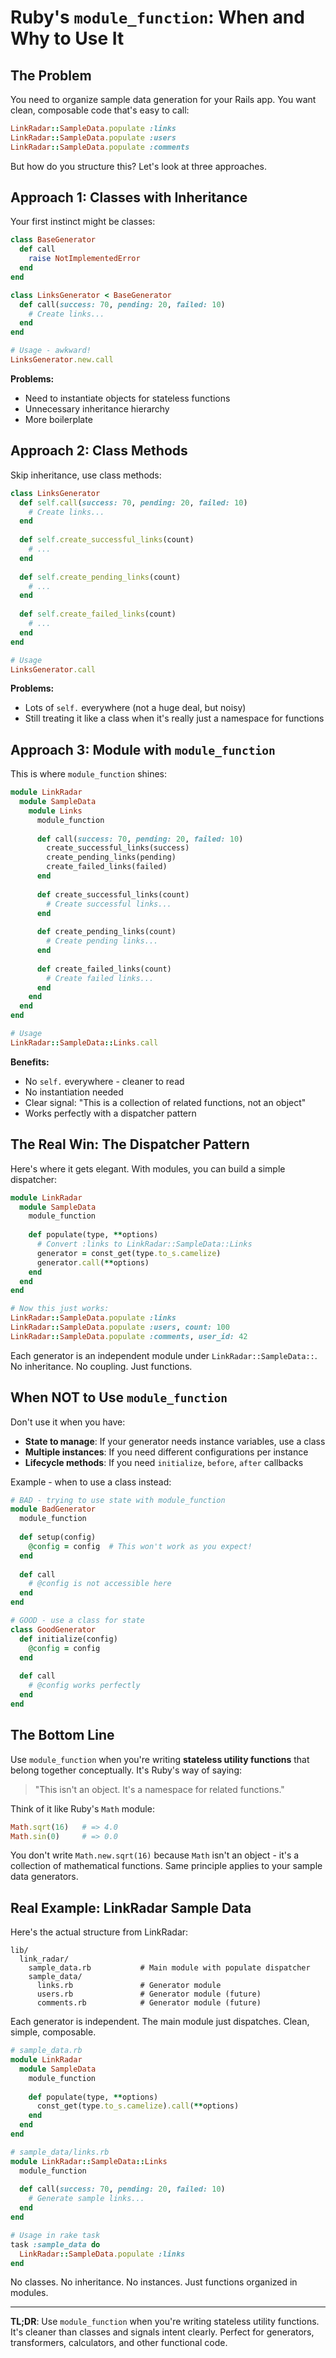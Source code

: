 # Ruby's `module_function`: When and Why to Use It

## The Problem

You need to organize sample data generation for your Rails app. You want clean, composable code that's easy to call:

```ruby
LinkRadar::SampleData.populate :links
LinkRadar::SampleData.populate :users
LinkRadar::SampleData.populate :comments
```

But how do you structure this? Let's look at three approaches.

## Approach 1: Classes with Inheritance

Your first instinct might be classes:

```ruby
class BaseGenerator
  def call
    raise NotImplementedError
  end
end

class LinksGenerator < BaseGenerator
  def call(success: 70, pending: 20, failed: 10)
    # Create links...
  end
end

# Usage - awkward!
LinksGenerator.new.call
```

**Problems:**
- Need to instantiate objects for stateless functions
- Unnecessary inheritance hierarchy
- More boilerplate

## Approach 2: Class Methods

Skip inheritance, use class methods:

```ruby
class LinksGenerator
  def self.call(success: 70, pending: 20, failed: 10)
    # Create links...
  end
  
  def self.create_successful_links(count)
    # ...
  end
  
  def self.create_pending_links(count)
    # ...
  end
  
  def self.create_failed_links(count)
    # ...
  end
end

# Usage
LinksGenerator.call
```

**Problems:**
- Lots of `self.` everywhere (not a huge deal, but noisy)
- Still treating it like a class when it's really just a namespace for functions

## Approach 3: Module with `module_function`

This is where `module_function` shines:

```ruby
module LinkRadar
  module SampleData
    module Links
      module_function
      
      def call(success: 70, pending: 20, failed: 10)
        create_successful_links(success)
        create_pending_links(pending)
        create_failed_links(failed)
      end
      
      def create_successful_links(count)
        # Create successful links...
      end
      
      def create_pending_links(count)
        # Create pending links...
      end
      
      def create_failed_links(count)
        # Create failed links...
      end
    end
  end
end

# Usage
LinkRadar::SampleData::Links.call
```

**Benefits:**
- No `self.` everywhere - cleaner to read
- No instantiation needed
- Clear signal: "This is a collection of related functions, not an object"
- Works perfectly with a dispatcher pattern

## The Real Win: The Dispatcher Pattern

Here's where it gets elegant. With modules, you can build a simple dispatcher:

```ruby
module LinkRadar
  module SampleData
    module_function
    
    def populate(type, **options)
      # Convert :links to LinkRadar::SampleData::Links
      generator = const_get(type.to_s.camelize)
      generator.call(**options)
    end
  end
end

# Now this just works:
LinkRadar::SampleData.populate :links
LinkRadar::SampleData.populate :users, count: 100
LinkRadar::SampleData.populate :comments, user_id: 42
```

Each generator is an independent module under `LinkRadar::SampleData::`. No inheritance. No coupling. Just functions.

## When NOT to Use `module_function`

Don't use it when you have:
- **State to manage**: If your generator needs instance variables, use a class
- **Multiple instances**: If you need different configurations per instance
- **Lifecycle methods**: If you need `initialize`, `before`, `after` callbacks

Example - when to use a class instead:

```ruby
# BAD - trying to use state with module_function
module BadGenerator
  module_function
  
  def setup(config)
    @config = config  # This won't work as you expect!
  end
  
  def call
    # @config is not accessible here
  end
end

# GOOD - use a class for state
class GoodGenerator
  def initialize(config)
    @config = config
  end
  
  def call
    # @config works perfectly
  end
end
```

## The Bottom Line

Use `module_function` when you're writing **stateless utility functions** that belong together conceptually. It's Ruby's way of saying:

> "This isn't an object. It's a namespace for related functions."

Think of it like Ruby's `Math` module:

```ruby
Math.sqrt(16)   # => 4.0
Math.sin(0)     # => 0.0
```

You don't write `Math.new.sqrt(16)` because `Math` isn't an object - it's a collection of mathematical functions. Same principle applies to your sample data generators.

## Real Example: LinkRadar Sample Data

Here's the actual structure from LinkRadar:

```
lib/
  link_radar/
    sample_data.rb           # Main module with populate dispatcher
    sample_data/
      links.rb               # Generator module
      users.rb               # Generator module (future)
      comments.rb            # Generator module (future)
```

Each generator is independent. The main module just dispatches. Clean, simple, composable.

```ruby
# sample_data.rb
module LinkRadar
  module SampleData
    module_function
    
    def populate(type, **options)
      const_get(type.to_s.camelize).call(**options)
    end
  end
end

# sample_data/links.rb
module LinkRadar::SampleData::Links
  module_function
  
  def call(success: 70, pending: 20, failed: 10)
    # Generate sample links...
  end
end

# Usage in rake task
task :sample_data do
  LinkRadar::SampleData.populate :links
end
```

No classes. No inheritance. No instances. Just functions organized in modules.

---

**TL;DR**: Use `module_function` when you're writing stateless utility functions. It's cleaner than classes and signals intent clearly. Perfect for generators, transformers, calculators, and other functional code.

